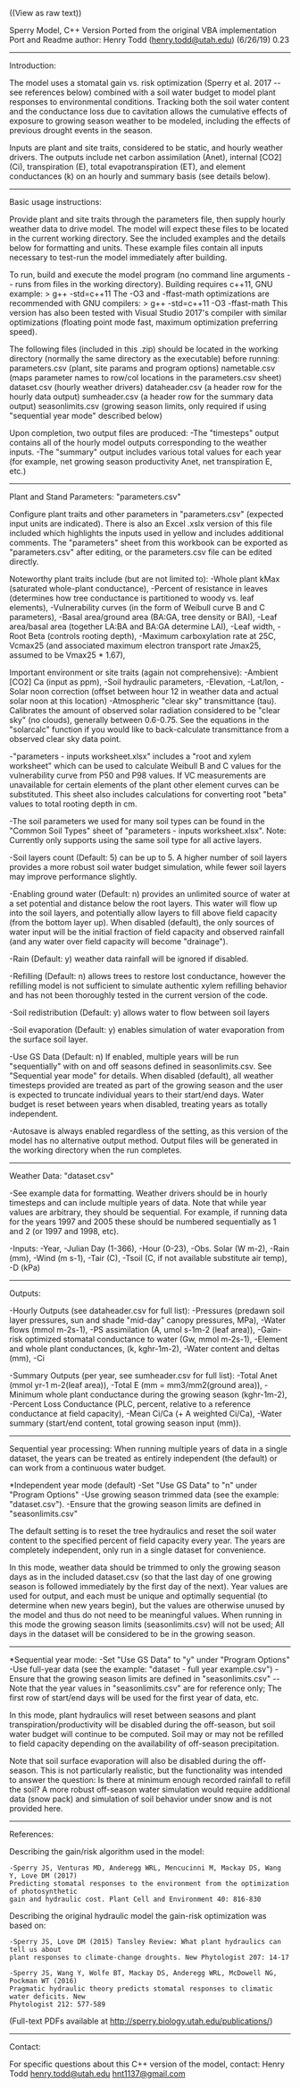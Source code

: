 ((View as raw text))

Sperry Model, C++ Version
Ported from the original VBA implementation
Port and Readme author: Henry Todd (henry.todd@utah.edu)
(6/26/19) 0.23

------------

Introduction:

The model uses a stomatal gain vs. risk optimization (Sperry et al. 2017 -- see references below)
combined with a soil water budget to model plant responses to environmental conditions. Tracking
both the soil water content and the conductance loss due to cavitation allows the cumulative
effects of exposure to growing season weather to be modeled, including the effects of previous
drought events in the season.

Inputs are plant and site traits, considered to be static, and hourly weather drivers. The
outputs include net carbon assimilation (Anet), internal [CO2] (Ci), transpiration (E),
total evapotranspiration (ET), and element conductances (k) on an hourly and summary basis
(see details below).

------------

Basic usage instructions:

Provide plant and site traits through the parameters file, then supply hourly weather data to drive
model. The model will expect these files to be located in the current working directory. See the
included examples and the details below for formatting and units. These example files contain
all inputs necessary to test-run the model immediately after building.

To run, build and execute the model program (no command line arguments -- runs from files in
the working directory).
Building requires c++11, GNU example:
	> g++ -std=c++11
The -O3 and -ffast-math optimizations are recommended with GNU compilers:
	> g++ -std=c++11 -O3 -ffast-math
This version has also been tested with Visual Studio 2017's compiler with similar optimizations
(floating point mode fast, maximum optimization preferring speed).

The following files (included in this .zip) should be located in the working directory (normally
the same directory as the executable) before running:
	parameters.csv (plant, site params and program options)
	nametable.csv (maps parameter names to row/col locations in the parameters.csv sheet)
	dataset.csv (hourly weather drivers)
	dataheader.csv (a header row for the hourly data output)
	sumheader.csv (a header row for the summary data output)
	seasonlimits.csv (growing season limits, only required if using "sequential year mode"
	described below)

Upon completion, two output files are produced:
	-The "timesteps" output contains all of the hourly model outputs corresponding to the
	weather inputs.
	-The "summary" output includes various total values for each year (for example, net
	growing season productivity Anet, net transpiration E, etc.)

------------

Plant and Stand Parameters:
"parameters.csv"

Configure plant traits and other parameters in "parameters.csv" (expected input units are
indicated). There is also an Excel .xslx version of this file included which highlights the inputs
used in yellow and includes additional comments. The "parameters" sheet from this workbook can
be exported as "parameters.csv" after editing, or the parameters.csv file can be edited directly.

Noteworthy plant traits include (but are not limited to):
	-Whole plant kMax (saturated whole-plant conductance),
	-Percent of resistance in leaves (determines how tree conductance is partitioned to
	woody vs. leaf elements),
	-Vulnerability curves (in the form of Weibull curve B and C parameters),
	-Basal area/ground area (BA:GA, tree density or BAI),
	-Leaf area/basal area (together LA:BA and BA:GA determine LAI),
	-Leaf width,
	-Root Beta (controls rooting depth),
	-Maximum carboxylation rate at 25C, Vcmax25 (and associated maximum electron transport
	rate Jmax25, assumed to be Vmax25 * 1.67),

Important environment or site traits (again not comprehensive):
	-Ambient [CO2] Ca (input as ppm),
	-Soil hydraulic parameters,
	-Elevation,
	-Lat/lon,
	-Solar noon correction (offset between hour 12 in weather data and actual solar noon
	at this location)
	-Atmospheric "clear sky" transmittance (tau). Calibrates the amount of observed solar
	radiation considered to be "clear sky" (no clouds), generally between 0.6-0.75. See the
	equations in the "solarcalc" function if you would like to back-calculate transmittance
	from a observed clear sky data point.

-"parameters - inputs worksheet.xlsx" includes a "root and xylem worksheet" which can be used
to calculate Weibull B and C values for the vulnerability curve from P50 and P98 values. If
VC measurements are unavailable for certain elements of the plant other element curves can be
substituted. This sheet also includes calculations for converting root "beta" values to total
rooting depth in cm.

-The soil parameters we used for many soil types can be found in the "Common Soil Types" sheet
of "parameters - inputs worksheet.xlsx". Note: Currently only supports using the same soil type
for all active layers.

-Soil layers count (Default: 5) can be up to 5. A higher number of soil layers provides a more
robust soil water budget simulation, while fewer soil layers may improve performance slightly.

-Enabling ground water (Default: n) provides an unlimited source of water at a set potential and
distance below the root layers. This water will flow up into the soil layers, and potentially
allow layers to fill above field capacity (from the bottom layer up). When disabled (default),
the only sources of water input will be the initial fraction of field capacity and observed
rainfall (and any water over field capacity will become "drainage").

-Rain (Default: y) weather data rainfall will be ignored if disabled.

-Refilling (Default: n) allows trees to restore lost conductance, however the refilling model
is not sufficient to simulate authentic xylem refilling behavior and has not been thoroughly
tested in the current version of the code.

-Soil redistribution (Default: y) allows water to flow between soil layers

-Soil evaporation (Default: y) enables simulation of water evaporation from the surface soil layer.

-Use GS Data (Default: n) If enabled, multiple years will be run "sequentially" with on and
off seasons defined in seasonlimits.csv. See "Sequential year mode" for details. When disabled
(default), all weather timesteps provided are treated as part of the growing season and the
user is expected to truncate individual years to their start/end days. Water budget is reset
between years when disabled, treating years as totally independent.

-Autosave is always enabled regardless of the setting, as this version of the model has no
alternative output method. Output files will be generated in the working directory when the
run completes.

------------

Weather Data:
"dataset.csv"

-See example data for formatting. Weather drivers should be in hourly timesteps and can include
multiple years of data. Note that while year values are arbitrary, they should be sequential. For
example, if running data for the years 1997 and 2005 these should be numbered sequentially as
1 and 2 (or 1997 and 1998, etc).

-Inputs:
	-Year,
	-Julian Day (1-366),
	-Hour (0-23),
	-Obs. Solar (W m-2),
	-Rain (mm),
	-Wind (m s-1),
	-Tair (C),
	-Tsoil (C, if not available substitute air temp),
	-D (kPa)

------------

Outputs:

-Hourly Outputs (see dataheader.csv for full list):
	-Pressures (predawn soil layer pressures, sun and shade "mid-day" canopy pressures, MPa),
	-Water flows (mmol m-2s-1),
	-PS assimilation (A, umol s-1m-2 (leaf area)),
	-Gain-risk optimized stomatal conductance to water (Gw, mmol m-2s-1),
	-Element and whole plant conductances, (k, kghr-1m-2),
	-Water content and deltas (mm),
	-Ci

-Summary Outputs (per year, see sumheader.csv for full list):
	-Total Anet (mmol yr-1 m-2(leaf area)),
	-Total E (mm = mm3/mm2(ground area)),
	-Minimum whole plant conductance during the growing season (kghr-1m-2),
	-Percent Loss Conductance (PLC, percent, relative to a reference conductance at field
	capacity),
	-Mean Ci/Ca (+ A weighted Ci/Ca),
	-Water summary (start/end content, total growing season input (mm)).

------------

Sequential year processing: When running multiple years of data in a single dataset, the years
can be treated as entirely independent (the default) or can work from a continuous water budget.

*Independent year mode (default)
	-Set "Use GS Data" to "n" under "Program Options"
	-Use growing season trimmed data (see the example: "dataset.csv").
	-Ensure that the growing season limits are defined in "seasonlimits.csv"

The default setting is to reset the tree hydraulics and reset the soil water content to the
specified percent of field capacity every year. The years are completely independent, only run
in a single dataset for convenience.

In this mode, weather data should be trimmed to only the growing season days as in the included
dataset.csv (so that the last day of one growing season is followed immediately by the first day
of the next). Year values are used for output, and each must be unique and optimally sequential
(to determine when new years begin), but the values are otherwise unused by the model and
thus do not need to be meaningful values. When running in this mode the growing season limits
(seasonlimits.csv) will not be used; All days in the dataset will be considered to be in the
growing season.

-------------

*Sequential year mode:
	-Set "Use GS Data" to "y" under "Program Options"
	-Use full-year data (see the example: "dataset - full year example.csv")
	-Ensure that the growing season limits are defined in "seasonlimits.csv"
		--Note that the year values in "seasonlimits.csv" are for reference only;
		The first row of start/end days will be used for the first year of data, etc.

In this mode, plant hydraulics will reset between seasons and plant transpiration/productivity will
be disabled during the off-season, but soil water budget will continue to be computed. Soil may
or may not be refilled to field capacity depending on the availability of off-season precipitation.

Note that soil surface evaporation will also be disabled during the off-season. This is not
particularly realistic, but the functionality was intended to answer the question: Is there at
minimum enough recorded rainfall to refill the soil? A more robust off-season water simulation
would require additional data (snow pack) and simulation of soil behavior under snow and is
not provided here.

-------------

References:

Describing the gain/risk algorithm used in the model:

	-Sperry JS, Venturas MD, Anderegg WRL, Mencucinni M, Mackay DS, Wang Y, Love DM (2017)
	Predicting stomatal responses to the environment from the optimization of photosynthetic
	gain and hydraulic cost. Plant Cell and Environment 40: 816-830

Describing the original hydraulic model the gain-risk optimization was based on:

	-Sperry JS, Love DM (2015) Tansley Review: What plant hydraulics can tell us about
	plant responses to climate-change droughts. New Phytologist 207: 14-17

	-Sperry JS, Wang Y, Wolfe BT, Mackay DS, Anderegg WRL, McDowell NG, Pockman WT (2016)
	Pragmatic hydraulic theory predicts stomatal responses to climatic water deficits. New
	Phytologist 212: 577-589

(Full-text PDFs available at http://sperry.biology.utah.edu/publications/)

-------------

Contact:

For specific questions about this C++ version of the model, contact:
Henry Todd
henry.todd@utah.edu
hnt1137@gmail.com
